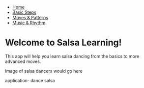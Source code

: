 <!DOCTYPE html>
<html lang="en">
<head>
    <meta charset="UTF-8">
    <meta name="viewport" content="width=device-width, initial-scale=1.0">
    <title>Salsa Learning App</title>
    <link rel="stylesheet" href="style.css">
</head>
<body>
    <nav>
        <ul>
            <li><a href="index.html">Home</a></li>
            <li><a href="basics.html">Basic Steps</a></li>
            <li><a href="moves.html">Moves & Patterns</a></li>
            <li><a href="music.html">Music & Rhythm</a></li>
        </ul>
    </nav>
    <main>
        <h1>Welcome to Salsa Learning!</h1>
        <p>This app will help you learn salsa dancing from the basics to more advanced moves.</p>
        <div class="image-placeholder">
            <p>Image of salsa dancers would go here</p>
        </div>
    </main>
    <script src="script.js"></script>
</body>
</html> application-
dance salsa 
